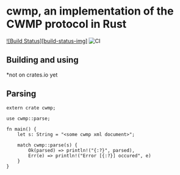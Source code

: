 cwmp, an implementation of the CWMP protocol in Rust
====================================================

[![Build Status][build-status-img]](https://github.com/jdalberg/cwmp/actions?query=workflow%3ACI)
![CI](https://github.com/jdalberg/cwmp/workflows/CI/badge.svg)

Building and using
------------------
*not on crates.io yet

Parsing
-------

```rust,no_run
extern crate cwmp;

use cwmp::parse;

fn main() {
    let s: String = "<some cwmp xml document>";

    match cwmp::parse(s) {
        Ok(parsed) => println!("{:?}", parsed),
        Err(e) => println!("Error [{:?}] occured", e)
    }
}
```